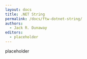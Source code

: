 ```yaml
---
layout: docs
title: .NET String
permalink: /docs/ftw-dotnet-string/
authors:
  - Jack R. Dunaway
editors:
  - placeholder
---
```


placeholder
